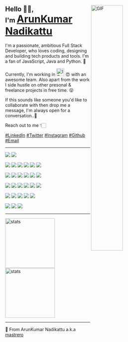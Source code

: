 <section id="introduction">
  <img align="right" alt="GIF" width="45%" src="https://github.com/mastrero/assets/raw/main/mastrero/Myself.gif" />
  <h1>Hello 👋🏻,<br>I'm 
  <a style="font-size: 2rem;" href="https://mastrero.vercel.app/">ArunKumar Nadikattu</a>
  </h1>
</section>

<p>I'm a passionate, ambitious Full Stack Developer, who loves coding, designing and building tech products and tools. I'm a fan of JavaScript, Java and Python. 💖</p>
<p>Currently, I'm working in <img src="https://www.freepngimg.com/thumb/logo/69877-logo-graphic-design-ibm-free-hq-image.png" height="25" alt="IBM" /> 😍 with an awesome team. Also apart from the work I side hustle on other presonal & freelance projects in free time. 😜</p>
<p>If this sounds like someone you'd like to collaborate with then drop me a message, I'm always open for a conversation..🥰</p>

Reach out to me 👇🏻

[#LinkedIn](https://www.linkedin.com/in/arunkumar-nadikattu/)
[#Twitter](https://twitter.com/ArrKuuu)
[#Instagram](https://www.instagram.com/_ak_diaries)
[#Github](https://github.com/mastrero)
[#Email](mailto:arunaiekhil@gmail.com)

---

![](https://img.shields.io/badge/PR's-welcome-blue)
![](https://visitor-badge.glitch.me/badge?page_id=mastrero.mastrero)

![](https://img.shields.io/badge/HTML5-E34F26?style=for-the-badge&logo=html5&logoColor=white)
![](https://img.shields.io/badge/CSS3-1572B6?style=for-the-badge&logo=css3&logoColor=white)
![](https://img.shields.io/badge/JavaScript-323330?style=for-the-badge&logo=javascript&logoColor=F7DF1E)
![](https://img.shields.io/badge/TypeScript-007ACC?style=for-the-badge&logo=typescript&logoColor=white)
![](https://img.shields.io/badge/Java-ED8B00?style=for-the-badge&logo=java&logoColor=white)
![](https://img.shields.io/badge/Python-3776AB?style=for-the-badge&logo=python&logoColor=white)

![](https://img.shields.io/badge/React-20232A?style=for-the-badge&logo=react&logoColor=61DAFB)
![](https://img.shields.io/badge/next.js-000000?style=for-the-badge&logo=nextdotjs&logoColor=white)
![](https://img.shields.io/badge/Chakra--UI-319795?style=for-the-badge&logo=chakra-ui&logoColor=white)
![](https://img.shields.io/badge/Node.js-339933?style=for-the-badge&logo=nodedotjs&logoColor=white)
![](https://img.shields.io/badge/Angular-DD0031?style=for-the-badge&logo=angular&logoColor=white)
![](https://img.shields.io/badge/Bootstrap-563D7C?style=for-the-badge&logo=bootstrap&logoColor=white)

![](https://img.shields.io/badge/Git-F05032?style=for-the-badge&logo=git&logoColor=white)
![](https://img.shields.io/badge/GitHub-100000?style=for-the-badge&logo=github&logoColor=white)
![](https://img.shields.io/badge/VS_Code-0078D4?style=for-the-badge&logo=visual%20studio%20code&logoColor=white)
![](https://img.shields.io/badge/Eclipse-2C2255?style=for-the-badge&logo=eclipse&logoColor=whit)
![](https://img.shields.io/badge/Notion-ffffff?style=for-the-badge&logo=notion&logoColor=black)
![](https://img.shields.io/badge/Figma-F24E1E?style=for-the-badge&logo=figma&logoColor=white)

![](https://img.shields.io/badge/MongoDB-4EA94B?style=for-the-badge&logo=mongodb&logoColor=white)
![](https://img.shields.io/badge/MySQL-00000F?style=for-the-badge&logo=mysql&logoColor=white)
![](https://img.shields.io/badge/PostgreSQL-316192?style=for-the-badge&logo=postgresql&logoColor=white)
![](https://img.shields.io/badge/firebase-ffca28?style=for-the-badge&logo=firebase&logoColor=black)
![](https://img.shields.io/badge/Supabase-181818?style=for-the-badge&logo=supabase&logoColor=white)

![](https://img.shields.io/badge/Medium-12100E?style=for-the-badge&logo=medium&logoColor=white)
![](https://img.shields.io/badge/dev.to-0A0A0A?style=for-the-badge&logo=devdotto&logoColor=white)
![](https://img.shields.io/badge/Hashnode-2962FF?style=for-the-badge&logo=hashnode&logoColor=white)

---

<div>
  <img height="160" src="https://github-readme-stats.vercel.app/api?username=mastrero&bg_color=0d1117&text_color=ffffff&title_color=ffffff&hide_border=true&show_icons=true&icon_color=fb8c0" alt="stats" >
  <img height="160" src="https://github-readme-streak-stats.herokuapp.com/?user=mastrero&theme=dark&hide_border=true&background=0D1117&stroke=0000" alt="stats" >
</div>

<!-- <div style="text-align: center;">
  <img height="240" src="https://activity-graph.herokuapp.com/graph?username=aru-ku&theme=rogue&hide_border=true" alt="stats" >
</div> -->

---

<p>💖 From ArunKumar Nadikattu a.k.a <a href="https://github.com/mastrero">mastrero</a><p>
